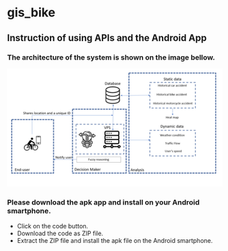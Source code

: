 # gis_bike
## Instruction of using APIs and the Android App
### The architecture of the system is shown on the image bellow.
![Cluster](architecture.PNG)
### Please download the apk app and install on your Android smartphone. 
* Click on the code button.
* Download the code as ZIP file.
* Extract the ZIP file and install the apk file on the Android smartphone.
